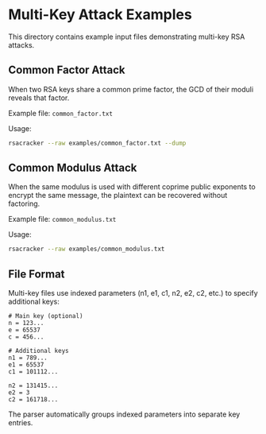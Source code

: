 # Multi-Key Attack Examples

This directory contains example input files demonstrating multi-key RSA attacks.

## Common Factor Attack

When two RSA keys share a common prime factor, the GCD of their moduli reveals that factor.

Example file: `common_factor.txt`

Usage:
```bash
rsacracker --raw examples/common_factor.txt --dump
```

## Common Modulus Attack

When the same modulus is used with different coprime public exponents to encrypt the same message, 
the plaintext can be recovered without factoring.

Example file: `common_modulus.txt`

Usage:
```bash
rsacracker --raw examples/common_modulus.txt
```

## File Format

Multi-key files use indexed parameters (n1, e1, c1, n2, e2, c2, etc.) to specify additional keys:

```
# Main key (optional)
n = 123...
e = 65537
c = 456...

# Additional keys
n1 = 789...
e1 = 65537
c1 = 101112...

n2 = 131415...
e2 = 3
c2 = 161718...
```

The parser automatically groups indexed parameters into separate key entries.
